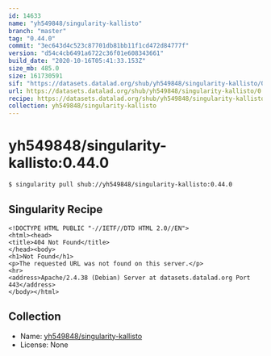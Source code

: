 ```yaml
---
id: 14633
name: "yh549848/singularity-kallisto"
branch: "master"
tag: "0.44.0"
commit: "3ec643d4c523c87701db81bb11f1cd472d84777f"
version: "d54c4cb6491a6722c36f01e608343661"
build_date: "2020-10-16T05:41:33.153Z"
size_mb: 485.0
size: 161730591
sif: "https://datasets.datalad.org/shub/yh549848/singularity-kallisto/0.44.0/2020-10-16-3ec643d4-d54c4cb6/d54c4cb6491a6722c36f01e608343661.sif"
url: https://datasets.datalad.org/shub/yh549848/singularity-kallisto/0.44.0/2020-10-16-3ec643d4-d54c4cb6/
recipe: https://datasets.datalad.org/shub/yh549848/singularity-kallisto/0.44.0/2020-10-16-3ec643d4-d54c4cb6/Singularity
collection: yh549848/singularity-kallisto
---
```


# yh549848/singularity-kallisto:0.44.0

```bash
$ singularity pull shub://yh549848/singularity-kallisto:0.44.0
```

## Singularity Recipe

```singularity
<!DOCTYPE HTML PUBLIC "-//IETF//DTD HTML 2.0//EN">
<html><head>
<title>404 Not Found</title>
</head><body>
<h1>Not Found</h1>
<p>The requested URL was not found on this server.</p>
<hr>
<address>Apache/2.4.38 (Debian) Server at datasets.datalad.org Port 443</address>
</body></html>
```

## Collection

 - Name: [yh549848/singularity-kallisto](https://github.com/yh549848/singularity-kallisto)
 - License: None

